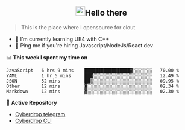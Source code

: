 <h2 align="center"><img src="https://camo.githubusercontent.com/2019d90b5d6b109833b6e130852e36fce013bb14/68747470733a2f2f63756c746f667468657061727479706172726f742e636f6d2f706172726f74732f68642f6c6170746f705f706172726f742e676966" width="25px">Hello there</h2>


> This is the place where I opensource for clout

- 🌱 I’m currently learning UE4 with C++
- 💬 Ping me if you're hiring Javascript/NodeJs/React dev

📊 **This week I spent my time on**
<!--START_SECTION:waka-->
```text
JavaScript   6 hrs 9 mins    █████████████████▓░░░░░░░   70.00 % 
YAML         1 hr 5 mins     ███░░░░░░░░░░░░░░░░░░░░░░   12.49 % 
JSON         52 mins         ██▒░░░░░░░░░░░░░░░░░░░░░░   09.95 % 
Other        12 mins         ▓░░░░░░░░░░░░░░░░░░░░░░░░   02.34 % 
Markdown     12 mins         ▓░░░░░░░░░░░░░░░░░░░░░░░░   02.30 % 
```
<!--END_SECTION:waka-->

📕 **Active Repository**
- [Cyberdrop telegram](https://github.com/izqalan/Cyberdrop-Telegram)
- [Cyberdrop CLI](https://github.com/izqalan/Cyberdrop-cli)
